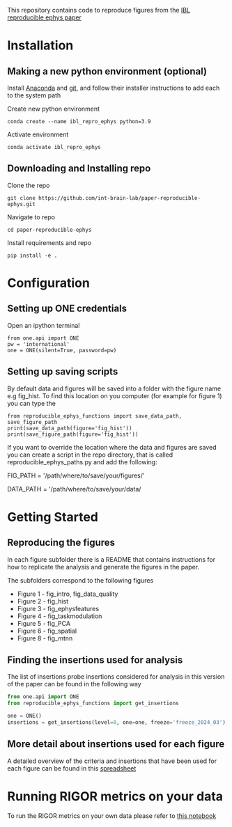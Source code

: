 This repository contains code to reproduce figures from the 
[IBL reproducible ephys paper](https://www.biorxiv.org/content/10.1101/2022.05.09.491042v6)
 
# Installation
## Making a new python environment (optional)

Install [Anaconda](https://www.anaconda.com/distribution/#download-section) and [git](https://git-scm.com/downloads), 
and follow their installer instructions to add each to the system path

Create new python environment
```
conda create --name ibl_repro_ephys python=3.9
```
Activate environment
```
conda activate ibl_repro_ephys
```

## Downloading and Installing repo

Clone the repo 
```
git clone https://github.com/int-brain-lab/paper-reproducible-ephys.git
```

Navigate to repo
```
cd paper-reproducible-ephys
```

Install requirements and repo
```
pip install -e .
```

# Configuration
## Setting up ONE credentials
Open an ipython terminal
```
from one.api import ONE
pw = 'international'
one = ONE(silent=True, password=pw)
```

## Setting up saving scripts
By default data and figures will be saved into a folder with the figure name e.g fig_hist. 
To find this location on you computer (for example for figure 1) you can type the 
```
from reproducible_ephys_functions import save_data_path, save_figure_path
print(save_data_path(figure='fig_hist'))
print(save_figure_path(figure='fig_hist'))
```

If you want to override the location where the data and figures are saved you can create a script in the repo directory,
that is called reproducible_ephys_paths.py and add the following: 

FIG_PATH = '/path/where/to/save/your/figures/'

DATA_PATH = '/path/where/to/save/your/data/

# Getting Started

## Reproducing the figures
In each figure subfolder there is a README that contains instructions for how to replicate the analysis and 
generate the figures in the paper.

The subfolders correspond to the following figures
* Figure 1 - fig_intro, fig_data_quality
* Figure 2 - fig_hist
* Figure 3 - fig_ephysfeatures
* Figure 4 - fig_taskmodulation
* Figure 5 - fig_PCA
* Figure 6 - fig_spatial
* Figure 8 - fig_mtnn

## Finding the insertions used for analysis
The list of insertions probe insertions considered for analysis in this version of the paper 
can be found in the following way
```python
from one.api import ONE
from reproducible_ephys_functions import get_insertions

one = ONE()
insertions = get_insertions(level=0, one=one, freeze='freeze_2024_03')
```

## More detail about insertions used for each figure
A detailed overview of the criteria and insertions that have been used for each figure can be found in this
[spreadsheet](https://docs.google.com/spreadsheets/d/1_bJLDG0HNLFx3SOb4GxLxL52H4R2uPRcpUlIw6n4n-E)

# Running RIGOR metrics on your data
To run the RIGOR metrics on your own data please refer to [this notebook](RIGOR_script.ipynb)
